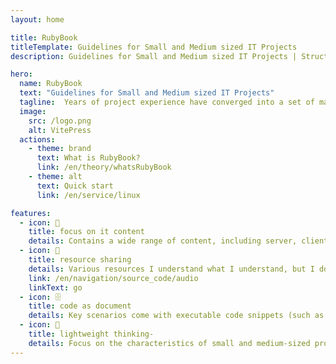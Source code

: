 ```yaml
---
layout: home

title: RubyBook
titleTemplate: Guidelines for Small and Medium sized IT Projects
description: Guidelines for Small and Medium sized IT Projects | Structured and Systematic Technical Knowledge Content Sharing and Creation

hero:
  name: RubyBook
  text: "Guidelines for Small and Medium sized IT Projects"
  tagline:  Years of project experience have converged into a set of martial arts secrets for entry-level intermediate architects
  image:
    src: /logo.png
    alt: VitePress
  actions:
    - theme: brand
      text: What is RubyBook?
      link: /en/theory/whatsRubyBook
    - theme: alt
      text: Quick start
      link: /en/service/linux

features:
  - icon: 📝
    title: focus on it content
    details: Contains a wide range of content, including server, client, penetration, etc
  - icon: 🚀
    title: resource sharing
    details: Various resources I understand what I understand, but I don't understand what I don't understand
    link: /en/navigation/source_code/audio
    linkText: go
  - icon: 🗄️
    title: code as document
    details: Key scenarios come with executable code snippets (such as Python scripts, Shell commands)）
  - icon: 💬
    title: lightweight thinking-
    details: Focus on the characteristics of small and medium-sized projects, avoid excessive design and complex architecture。
---
```


<HomeUnderline />

<confetti />

<busuanzi />

